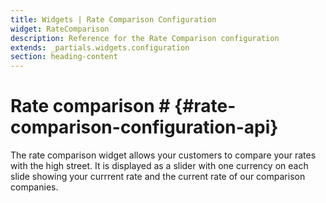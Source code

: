 ```yaml
---
title: Widgets | Rate Comparison Configuration
widget: RateComparison
description: Reference for the Rate Comparison configuration
extends: _partials.widgets.configuration
section: heading-content
---
```


# Rate comparison # {#rate-comparison-configuration-api} 

The rate comparison widget allows your customers to compare your rates with the high street. It is displayed as a slider
with one currency on each slide showing your currrent rate and the current rate of our comparison companies.
